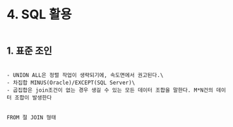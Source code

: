 # 4. SQL 활용

```{figure} https://th.bing.com/th/id/OIP.-KvoMKZ3ekyioo7aFrQgMgHaHH?pid=ImgDet&rs=1
```

## 1. 표준 조인

```{figure} https://dataonair.or.kr/publishing/img/knowledge/SQL_200.jpg

- UNION ALL은 정렬 작업이 생략되기에, 속도면에서 권고된다.\
- 차집합 MINUS(Oracle)/EXCEPT(SQL Server)\
- 곱집합은 join조건이 없는 경우 생길 수 있는 모든 데이터 조합을 말한다. M*N건의 데이터 조합이 발생한다
```

```{figure} https://dataonair.or.kr/publishing/img/knowledge/SQL_201.jpg
```

```{figure} https://img1.daumcdn.net/thumb/R1280x0/?scode=mtistory2&fname=https%3A%2F%2Fblog.kakaocdn.net%2Fdn%2FdDEw7X%2Fbtq9JMk9qhb%2FpPskEIME2lxV3TpOEqLCJk%2Fimg.png
FROM 절 JOIN 형태
```

